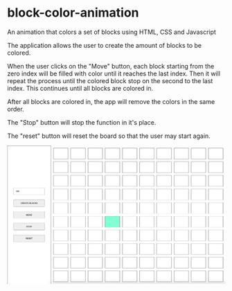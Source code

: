 # block-color-animation

An animation that colors a set of blocks using HTML, CSS and Javascript

The application allows the user to create the amount of blocks to be colored. 

When the user clicks on the "Move" button, each block starting from the zero index will be filled with color until it reaches the last index. Then it will repeat the process until the colored block stop on the second to the last index. This continues until all blocks are colored in. 

After all blocks are colored in, the app will remove the colors in the same order. 

The "Stop" button will stop the function in it's place.

The "reset" button will reset the board so that the user may start again. 

![picture of app](1.png)
